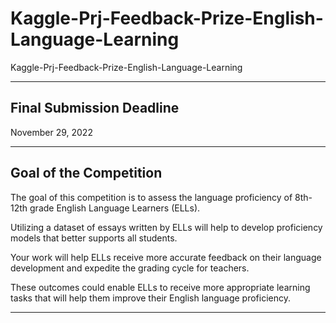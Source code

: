# Kaggle-Prj-Feedback-Prize-English-Language-Learning
Kaggle-Prj-Feedback-Prize-English-Language-Learning


-----

## Final Submission Deadline

November 29, 2022


-----

## Goal of the Competition
The goal of this competition is to assess the language proficiency of 8th-12th grade English Language Learners (ELLs). 

Utilizing a dataset of essays written by ELLs will help to develop proficiency models that better supports all students.

Your work will help ELLs receive more accurate feedback on their language development and expedite the grading cycle for teachers. 

These outcomes could enable ELLs to receive more appropriate learning tasks that will help them improve their English language proficiency.


-----
